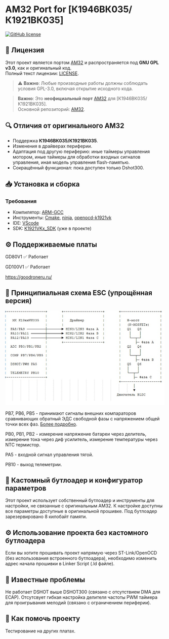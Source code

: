# AM32 Port for [К1946ВК035/К1921ВК035] 
<p align="left">
  <a href="/LICENSE"><img src="https://img.shields.io/badge/license-GPL--3.0-brightgreen" alt="GitHub license" /></a>
</p>

## 📜 **Лицензия**  
Этот проект является портом [AM32](https://github.com/AlkaMotors/AM32) и распространяется под **GNU GPL v3.0**, как и оригинальный код.  
Полный текст лицензии: [LICENSE](LICENSE).  

> ⚠ **Важно**: Любые производные работы должны соблюдать условия GPL-3.0, включая открытие исходного кода.  

> **Важно**: Это **неофициальный порт** [AM32](https://github.com/AlkaMotors/AM32) для [К1946ВК035/К1921ВК035].  
> Основной репозиторий: [AM32](https://github.com/AlkaMotors/AM32).  

## 🔍 **Отличия от оригинального AM32**  
- Поддержка **К1946ВК035/К1921ВК035**.  
- Изменения в драйверах периферии.  
- Адаптация под другую периферию: иные таймеры управления мотором, иные таймеры для обработки входных сигналов управления, иная модель управления flash-памятью.  
- Сокращённый функционал: пока доступен только Dshot300.  

## 📥 **Установка и сборка**  
### Требования  
- Компилятор: [ARM-GCC](https://developer.arm.com/downloads/-/arm-gnu-toolchain-downloads/12-2-mpacbti-rel1)
- Инструменты: [Cmake](https://cmake.org/download/), [ninja](https://ninja-build.org/), [openocd-k1921vk](https://github.com/DCVostok/openocd-k1921vk/releases)
- IDE: [VScode](https://code.visualstudio.com/download)
- SDK: [K1921VKx_SDK](https://gitflic.ru/project/niiet/k1921vkx_sdk) (уже в проекте)

## ⚙️ Поддерживаемые платы

GD80V1	✅ Работает

GD100V1	✅ Работает

https://goodroneru.ru/

## 📜 Принципиальная схема ESC (упрощённая версия)

![Схема](https://github.com/GooDroneru/K19XXVK035_AM32/blob/main/Images/scheme.jpg)

PB7, PB6, PB5 - принимают сигналы внешних компараторов сравнивающих обратный ЭДС свободной фазы с напряжением общей точки всех фаз. [Более подробно](https://github.com/vladBaciu/Sensorless-BLDC-controller).

PB0, PB1, PB2 - измерение напряжение батареи через делитель, измерение тока через диф усилитель, измерение температуры через NTC термистор.

PA5 - входной сигнал управления тягой.

PB10 - выход телеметрии.

## 🚀 Кастомный бутлоадер и конфигуратор параметров

Этот проект использует собственный бутлоадер и инструменты для настройки, не связанные с оригинальным AM32.
К настройке доступны все параметры доступные в оригинальной прошивке.
Под бутлоадер зарезервировано 8 килобайт памяти.

## ⚙️ Использование проекта без кастомного бутлоадера
Если вы хотите прошивать проект напрямую через ST-Link/OpenOCD (без использования встроенного бутлоадера), необходимо изменить адрес начала прошивки в Linker Script (.ld файле).

## 🐛 Известные проблемы

Не работает DSHOT выше DSHOT300 (связано с отсутствием DMA для ECAP).
Отсутсвует гибкая настройка делителя частоты PWM таймера для проигрывания мелодий (связано с ограничением периферии).

## 🤝 Как помочь проекту

Тестирование на других платах.




